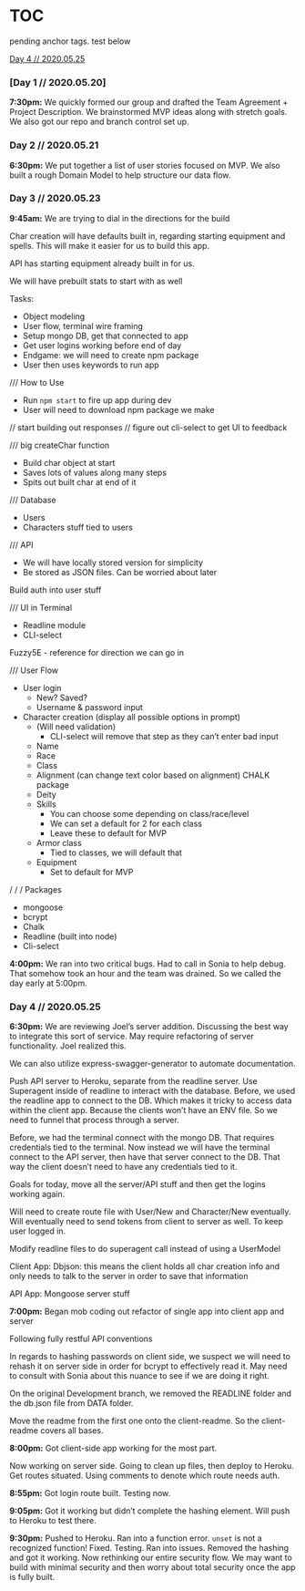 # TOC 
pending anchor tags. test below

[Day 4 // 2020.05.25](#Day-4-//-2020.05.25)

### [Day 1 // 2020.05.20]

**7:30pm:** We quickly formed our group and drafted the Team Agreement + Project Description. We brainstormed MVP ideas along with stretch goals. We also got our repo and branch control set up.

### Day 2 // 2020.05.21

**6:30pm:** We put together a list of user stories focused on MVP. We also built a rough Domain Model to help structure our data flow. 

### Day 3 // 2020.05.23

**9:45am:** We are trying to dial in the directions for the build

Char creation will have defaults built in, regarding starting equipment and spells. This will make it easier for us to build this app.

API has starting equipment already built in for us. 

We will have prebuilt stats to start with as well

Tasks:
* Object modeling
* User flow, terminal wire framing
* Setup mongo DB, get that connected to app
* Get user logins working before end of day
* Endgame: we will need to create npm package
* User then uses keywords to run app

/// How to Use
- Run `npm start` to fire up app during dev
- User will need to download npm package we make

// start building out responses
// figure out cli-select to get UI to feedback

/// big createChar function
- Build char object at start
- Saves lots of values along many steps
- Spits out built char at end of it

/// Database
- Users
- Characters stuff tied to users

/// API
- We will have locally stored version for simplicity
- Be stored as JSON files. Can be worried about later

Build auth into user stuff

/// UI in Terminal
- Readline module
- CLI-select

Fuzzy5E - reference for direction we can go in

/// User Flow

- User login
  - New? Saved?
  - Username & password input
- Character creation (display all possible options in prompt)
  - (Will need validation)
    - CLI-select will remove that step as they can’t enter bad input
  - Name
  - Race
  - Class
  - Alignment (can change text color based on alignment) CHALK package
  - Deity
  - Skills
    - You can choose some depending on class/race/level
    - We can set a default for 2 for each class
    - Leave these to default for MVP
  - Armor class
    - Tied to classes, we will default that
  - Equipment
    - Set to default for MVP

/ / /  Packages
- mongoose
- bcrypt
- Chalk
- Readline (built into node)
- Cli-select

**4:00pm:** We ran into two critical bugs. Had to call in Sonia to help debug. That somehow took an hour and the team was drained. So we called the day early at 5:00pm.

### Day 4 // 2020.05.25

**6:30pm:**
We are reviewing Joel’s server addition. Discussing the best way to integrate this sort of service. May require refactoring of server functionality. Joel realized this. 

We can also utilize express-swagger-generator to automate documentation.

Push API server to Heroku, separate from the readline server. Use Superagent inside of readline to interact with the database. Before, we used the readline app to connect to the DB. Which makes it tricky to access data within the client app. Because the clients won’t have an ENV file. So we need to funnel that process through a server. 

Before, we had the terminal connect with the mongo DB. That requires credentials tied to the terminal. Now instead we will have the terminal connect to the API server, then have that server connect to the DB. That way the client doesn’t need to have any credentials tied to it. 

Goals for today, move all the server/API stuff and then get the logins working again. 

Will need to create route file with User/New and Character/New eventually. Will eventually need to send tokens from client to server as well. To keep user logged in.

Modify readline files to do superagent call instead of using a UserModel

Client App:
Dbjson: this means the client holds all char creation info and only needs to talk to the server in order to save that information

API App:
Mongoose server stuff

**7:00pm:**
Began mob coding out refactor of single app into client app and server

Following fully restful API conventions

In regards to hashing passwords on client side, we suspect we will need to rehash it on server side in order for bcrypt to effectively read it. May need to consult with Sonia about this nuance to see if we are doing it right. 

On the original Development branch, we removed the READLINE folder and the db.json file from DATA folder. 

Move the readme from the first one onto the client-readme. So the client-readme covers all bases. 

**8:00pm:**
Got client-side app working for the most part. 

Now working on server side. Going to clean up files, then deploy to Heroku. Get routes situated. Using comments to denote which route needs auth.

**8:55pm:**
Got login route built. Testing now. 

**9:05pm:**
Got it working but didn’t complete the hashing element. Will push to Heroku to test there. 

**9:30pm:** 
Pushed to Heroku. Ran into a function error. `unset` is not a recognized function! Fixed. Testing. Ran into issues. Removed the hashing and got it working. Now rethinking our entire security flow. We may want to build with minimal security and then worry about total security once the app is fully built. 
